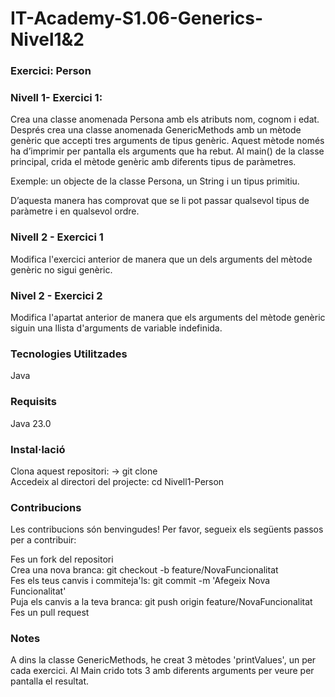 # IT-Academy-S1.06-Generics-Nivel1&2

### Exercici: Person

### Nivell 1- Exercici 1:
Crea una classe anomenada Persona amb els atributs nom, cognom i edat. Després crea una classe anomenada GenericMethods amb un mètode genèric que accepti tres arguments de tipus genèric. Aquest mètode només ha d’imprimir per pantalla els arguments que ha rebut. Al main() de la classe principal, crida el mètode genèric amb diferents tipus de paràmetres.

Exemple: un objecte de la classe Persona, un String i un tipus primitiu.

D’aquesta manera has comprovat que se li pot passar qualsevol tipus de paràmetre i en qualsevol ordre.

### Nivell 2 - Exercici 1
  Modifica l'exercici anterior de manera que un dels arguments del mètode genèric no sigui genèric.

### Nivel 2 - Exercici 2
  Modifica l'apartat anterior de manera que els arguments del mètode genèric siguin una llista d'arguments de variable indefinida.

### Tecnologies Utilitzades

Java

### Requisits

Java 23.0

### Instal·lació

Clona aquest repositori: -> git clone  
Accedeix al directori del projecte:   cd Nivell1-Person

### Contribucions

Les contribucions són benvingudes! Per favor, segueix els següents passos per a contribuir:

Fes un fork del repositori  
Crea una nova branca:  git checkout -b feature/NovaFuncionalitat  
Fes els teus canvis i commiteja'ls: git commit -m 'Afegeix Nova Funcionalitat'  
Puja els canvis a la teva branca: git push origin feature/NovaFuncionalitat  
Fes un pull request

### Notes
A dins la classe GenericMethods, he creat 3 mètodes 'printValues', un per cada exercici.
Al Main crido tots 3 amb diferents arguments per veure per pantalla el resultat.
